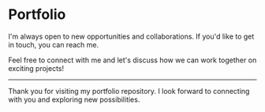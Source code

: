 # Portfolio
I'm always open to new opportunities and collaborations. If you'd like to get in touch, you can reach me.

Feel free to connect with me and let's discuss how we can work together on exciting projects!

---

Thank you for visiting my portfolio repository. I look forward to connecting with you and exploring new possibilities.
